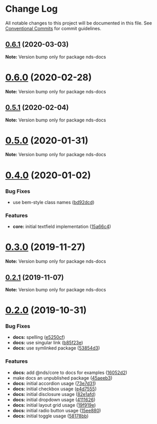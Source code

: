 # Change Log

All notable changes to this project will be documented in this file.
See [Conventional Commits](https://conventionalcommits.org) for commit guidelines.

## [0.6.1](https://gitlab.com/wwnorton/platform/design-system/tree/master/docs/compare/v0.6.0...v0.6.1) (2020-03-03)

**Note:** Version bump only for package nds-docs

# [0.6.0](https://gitlab.com/wwnorton/platform/design-system/tree/master/docs/compare/v0.5.1...v0.6.0) (2020-02-28)

**Note:** Version bump only for package nds-docs

## [0.5.1](https://gitlab.com/wwnorton/platform/design-system/tree/master/docs/compare/v0.5.0...v0.5.1) (2020-02-04)

**Note:** Version bump only for package nds-docs

# [0.5.0](https://gitlab.com/wwnorton/platform/design-system/tree/master/docs/compare/v0.4.0...v0.5.0) (2020-01-31)

**Note:** Version bump only for package nds-docs

# [0.4.0](https://gitlab.com/wwnorton/platform/design-system/tree/master/docs/compare/v0.3.0...v0.4.0) (2020-01-02)

### Bug Fixes

- use bem-style class names ([bd92dcd](https://gitlab.com/wwnorton/platform/design-system/tree/master/docs/commit/bd92dcdb04958edafdc4537f964331fe3b20a14f))

### Features

- **core:** initial textfield implementation ([15a66c4](https://gitlab.com/wwnorton/platform/design-system/tree/master/docs/commit/15a66c46758c659ab04c36966429a639c8310c93))

# [0.3.0](https://gitlab.com/wwnorton/platform/design-system/tree/master/docs/compare/v0.2.1...v0.3.0) (2019-11-27)

**Note:** Version bump only for package nds-docs

## [0.2.1](https://gitlab.com/wwnorton/platform/design-system/tree/master/docs/compare/v0.2.0...v0.2.1) (2019-11-07)

**Note:** Version bump only for package nds-docs

# [0.2.0](https://gitlab.com/wwnorton/platform/design-system/tree/master/docs/compare/v0.1.0...v0.2.0) (2019-10-31)

### Bug Fixes

- **docs:** spelling ([e5250cf](https://gitlab.com/wwnorton/platform/design-system/tree/master/docs/commit/e5250cf74d968ba68a22c715d0495668d76079c0))
- **docs:** use singular link ([b85f23e](https://gitlab.com/wwnorton/platform/design-system/tree/master/docs/commit/b85f23e6d655432bbf631fc876092fee9f8cd147))
- **docs:** use symlinked package ([53854d3](https://gitlab.com/wwnorton/platform/design-system/tree/master/docs/commit/53854d3fe462d5fa8dd11a9af7db9b6c05bce221))

### Features

- **docs:** add @nds/core to docs for examples ([16052d2](https://gitlab.com/wwnorton/platform/design-system/tree/master/docs/commit/16052d285322f7243884b099ddd4f064e65f8b0b))
- make docs an unpublished package ([45aeeb3](https://gitlab.com/wwnorton/platform/design-system/tree/master/docs/commit/45aeeb390b64d8fc51c32b55e489daa90102dae7))
- **docs:** initial accordion usage ([73e7d31](https://gitlab.com/wwnorton/platform/design-system/tree/master/docs/commit/73e7d31d163dd9512f6e4c84f16f5b672c8cc695))
- **docs:** initial checkbox usage ([e4d7555](https://gitlab.com/wwnorton/platform/design-system/tree/master/docs/commit/e4d75559d1afba563ff45b7a1a65b9edd1c79e6f))
- **docs:** initial disclosure usage ([82e1afd](https://gitlab.com/wwnorton/platform/design-system/tree/master/docs/commit/82e1afd1dc40ce9f99dfcb3f23ddfb88aa8e6c69))
- **docs:** initial dropdown usage ([4111626](https://gitlab.com/wwnorton/platform/design-system/tree/master/docs/commit/4111626b656afdf0cb2ea0ece4004c92dc27d237))
- **docs:** initial layout grid usage ([19f919e](https://gitlab.com/wwnorton/platform/design-system/tree/master/docs/commit/19f919e761c00eeed6f4ac3fdbfe68e589a7faea))
- **docs:** initial radio button usage ([15ee880](https://gitlab.com/wwnorton/platform/design-system/tree/master/docs/commit/15ee88060c1193200a80a77cf12ac8985320ea4a))
- **docs:** initial toggle usage ([58178bb](https://gitlab.com/wwnorton/platform/design-system/tree/master/docs/commit/58178bb5f29b0ba3b85a6bab51d387086262b1cb))
